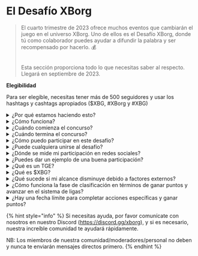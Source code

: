 # El Desafío XBorg

> El cuarto trimestre de 2023 ofrece muchos eventos que cambiarán el juego en el universo XBorg. Uno de ellos es el Desafío XBorg, donde tú como colaborador puedes ayudar a difundir la palabra y ser recompensado por hacerlo. 💰
>
> \
> Esta sección proporciona todo lo que necesitas saber al respecto. \
> Llegará en septiembre de 2023.



**Elegibilidad**

Para ser elegible, necesitas tener más de 500 seguidores y usar los hashtags y cashtags apropiados ($XBG, #XBorg y #XBG)

<details>

<summary>¿Por qué estamos haciendo esto?</summary>

Nuestro objetivo es crear conciencia sobre XBorg mientras mostramos nuestra fantástica comunidad, productos y token. Organizar un concurso es nuestro método elegido para fomentar una experiencia agradable y colaborativa.

</details>

<details>

<summary>¿Cómo funciona?</summary>

Participa activamente siguiendo las [reglas](rules-test.md) y siguiendo las mejores prácticas (enlace a las mejores prácticas). Acumularás puntos basados en el impacto de tu participación, y cuanto más hábilmente lo logres, mayores serán las recompensas que tanto tú como tu liga pueden obtener.

</details>

<details>

<summary>¿Cuándo comienza el concurso?</summary>

El concurso está planeado para comenzar el 1 de septiembre o el 30 de septiembre de 2023, según nuestro progreso.

</details>

<details>

<summary>¿Cuándo termina el concurso?</summary>

El concurso concluirá dos semanas después del Evento de Generación de Tokens ([TGE](./#what-is-a-tge)), cuya fecha específica se comunicará más adelante.

</details>

<details>

<summary>¿Cómo puedo participar en este desafío?</summary>

Una vez que cumplas con el requisito de tener más de 500 seguidores en Twitter, se te asignarán puntos en función de tu Rango de Participación de Influencers de XBorg en LunarCrush. Recuerda incluir #XBorg, $XBG o #XBG en tus tweets para un reconocimiento preciso.

</details>

<details>

<summary>¿Puede cualquiera unirse al desafío?</summary>

El desafío está abierto para todos, pero tus puntos solo se contarán si tienes un mínimo de 500 seguidores en Twitter.

</details>

<details>

<summary>¿Dónde se mide mi participación en redes sociales?</summary>

LunarCrush obtiene datos directamente de Twitter, lo que nos permite extraer y analizar esta información. En consecuencia, nos enfocamos exclusivamente en medir tu participación en Twitter. Ten en cuenta que no se tienen en cuenta las interacciones en otras plataformas sociales. Para obtener más información, visita [https://lunarcrush.com/faq.](https://lunarcrush.com/faq.)

</details>

<details>

<summary>¿Puedes dar un ejemplo de una buena participación?</summary>

Una participación efectiva implica crear contenido cautivador utilizando hashtags, cashtags y emojis. Para obtener más orientación, puedes consultar nuestra completa guía de mejores prácticas: {ENLACE}

</details>

<details>

<summary>¿Qué es un TGE?</summary>

TGE significa "Evento de Generación de Tokens", un término utilizado principalmente en los sectores de blockchain y criptomonedas.

**¿Qué sucede durante un TGE?**

Un TGE implica la creación y distribución de una nueva criptomoneda o token a participantes tempranos, generalmente para recaudar fondos para un nuevo proyecto. Este proceso implica que la empresa u organización emisora ​​asigne un número determinado de tokens a los partidarios o inversores iniciales.

**¿En qué se diferencia un TGE de una ICO?**

Si bien tanto los TGE como las ICO (Ofertas Iniciales de Monedas) son métodos para recaudar fondos utilizando tokens, los términos a veces se usan indistintamente. Sin embargo, los expertos de la industria a menudo prefieren "TGE" porque destaca la generación y distribución de tokens, en lugar del aspecto de "oferta" o venta.

</details>

<details>

<summary>¿Qué es $XBG?</summary>

[$XBG](../../06-or-token/xbg.md) es un token digital vinculado al proyecto XBorg.

</details>

<details>

<summary>¿Qué sucede si mi alcance disminuye debido a factores externos?</summary>

Si no mantienes o aumentas la participación, tu rango de influencer disminuirá, lo que resultará en menos puntos diarios. Sin embargo, los puntos que ya hayas ganado no se perderán.

</details>

<details>

<summary>¿Cómo funciona la fase de clasificación en términos de ganar puntos y avanzar en el sistema de ligas?</summary>

Durante las fases de clasificación, los participantes acumulan puntos diarios y ascienden en la clasificación. Conservaremos una instantánea final de la clasificación tanto de la Fase de Clasificación 1 como de la Fase de Clasificación 2. A partir de esto, según el número total de participantes y el éxito de los objetivos colectivos, se abrirán plazas en varias Ligas. Los mejores participantes de cada fase de clasificación recibirán invitaciones para unirse a la liga más adecuada según su nivel de habilidad.

A través de estas ligas, comenzará la temporada inaugural, trayendo consigo recompensas demasiado tentadoras para ignorar. Esto marca el verdadero comienzo del juego. Más allá de las recompensas sustanciales, la clasificación debería ser un objetivo primordial para muchos durante las fases de clasificación.

</details>

<details>

<summary>¿Hay una fecha límite para completar acciones específicas y ganar puntos?</summary>

Sí, hay fechas límite para ganar puntos según las etapas del juego. Hay dos fases de clasificación, seguidas del lanzamiento de las [ligas](scoring-test/leagues-test.md). Durante cada fase, los participantes tienen hasta el final para acumular la máxima cantidad de puntos y asegurar su posición en la [clasificación](scoring-test/leaderboard-test.md). Una vez que se lanzan las ligas, el juego funciona en temporadas.

Además, los puntos se ganan diariamente y los datos se extraen de la API de [LunarCrush](scoring-test/lunarcrush-test.md) cada noche antes de la medianoche (UTC) para calcular los puntos. Debido a la responsabilidad técnica, algunos datos pueden tardar hasta 48 horas en reflejarse en la [clasificación](scoring-test/leaderboard-test.md).

</details>

{% hint style="info" %}
Si necesitas ayuda, por favor comunícate con nosotros en nuestro Discord (https://discord.gg/xborg), y si es necesario, nuestra increíble comunidad te ayudará rápidamente.

NB: Los miembros de nuestra comunidad/moderadores/personal no deben y nunca te enviarán mensajes directos primero.
{% endhint %}